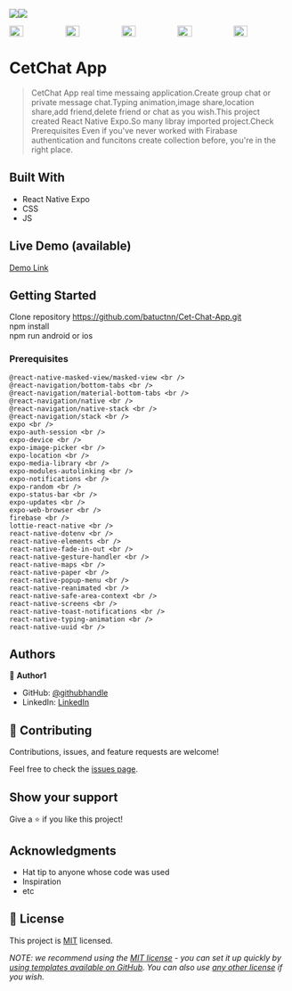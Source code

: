 ![](https://img.shields.io/badge/-ReactNative-blue)![](https://img.shields.io/badge/-JavaScript-yellow)


<div style="display: flex; align="center">


<img src="" width=25% height=25%>
<img src="" width=25% height=25%>
<img src="" width=25% height=25%>
<img src="" width=25% height=25%>
<img src="" width=25% height=25%>


</div>




# CetChat App 

> CetChat App real time messaing application.Create group chat or private message chat.Typing animation,image share,location share,add friend,delete friend or chat as you wish.This project created React Native Expo.So many libray imported project.Check Prerequisites
> Even if you've never worked with Firabase authentication and funcitons create collection before, you're in the right place.



## Built With

- React Native Expo
- CSS
- JS

## Live Demo (available)



[Demo Link]() <br/>



## Getting Started
Clone repository  https://github.com/batuctnn/Cet-Chat-App.git <br/>
npm install <br/>
npm run android or ios 
<br/>

### Prerequisites
    @react-native-masked-view/masked-view <br />
    @react-navigation/bottom-tabs <br />
    @react-navigation/material-bottom-tabs <br />
    @react-navigation/native <br />
    @react-navigation/native-stack <br />
    @react-navigation/stack <br />
    expo <br />
    expo-auth-session <br />
    expo-device <br />
    expo-image-picker <br />
    expo-location <br />
    expo-media-library <br />
    expo-modules-autolinking <br />
    expo-notifications <br />
    expo-random <br />
    expo-status-bar <br /> 
    expo-updates <br />
    expo-web-browser <br />
    firebase <br />
    lottie-react-native <br />
    react-native-dotenv <br />
    react-native-elements <br />
    react-native-fade-in-out <br />
    react-native-gesture-handler <br />
    react-native-maps <br />
    react-native-paper <br /> 
    react-native-popup-menu <br />
    react-native-reanimated <br />
    react-native-safe-area-context <br />
    react-native-screens <br />
    react-native-toast-notifications <br />
    react-native-typing-animation <br />
    react-native-uuid <br />
 


## Authors

👤 **Author1**

- GitHub: [@githubhandle](https://github.com/batuctn)
- LinkedIn: [LinkedIn](https://www.linkedin.com/in/batu%C3%A7etin/)



## 🤝 Contributing

Contributions, issues, and feature requests are welcome!

Feel free to check the [issues page]().

## Show your support

Give a ⭐️ if you like this project!

## Acknowledgments

- Hat tip to anyone whose code was used
- Inspiration
- etc

## 📝 License

This project is [MIT](./LICENSE) licensed.

_NOTE: we recommend using the [MIT license](https://choosealicense.com/licenses/mit/) - you can set it up quickly by [using templates available on GitHub](https://docs.github.com/en/communities/setting-up-your-project-for-healthy-contributions/adding-a-license-to-a-repository). You can also use [any other license](https://choosealicense.com/licenses/) if you wish._
